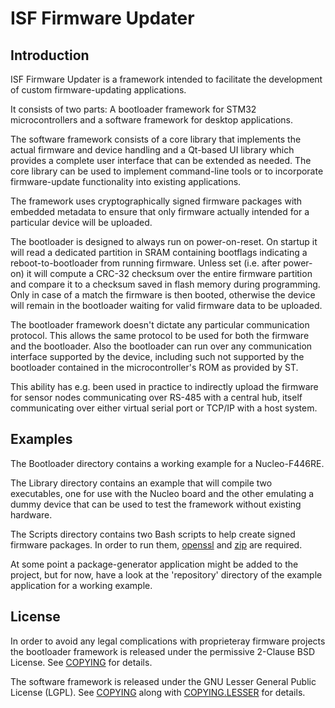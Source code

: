 # ISF Firmware Updater

## Introduction

ISF Firmware Updater is a framework intended to facilitate the development of custom firmware-updating applications.

It consists of two parts: A bootloader framework for STM32 microcontrollers and a software framework for desktop applications.

The software framework consists of a core library that implements the actual firmware and device handling and a Qt-based UI library which provides a complete user interface that can be extended as needed. The core library can be used to implement command-line tools or to incorporate firmware-update functionality into existing applications.

The framework uses cryptographically signed firmware packages with embedded metadata to ensure that only firmware actually intended for a particular device will be uploaded.

The bootloader is designed to always run on power-on-reset. On startup it will read a dedicated partition in SRAM containing bootflags indicating a reboot-to-bootloader from running firmware. Unless set (i.e. after power-on) it will compute a CRC-32 checksum over the entire firmware partition and compare it to a checksum saved in flash memory during programming. Only in case of a match the firmware is then booted, otherwise the device will remain in the bootloader waiting for valid firmware data to be uploaded.

The bootloader framework doesn't dictate any particular communication protocol. This allows the same protocol to be used for both the firmware and the bootloader. Also the bootloader can run over any communication interface supported by the device, including such not supported by the bootloader contained in the microcontroller's ROM as provided by ST.

This ability has e.g. been used in practice to indirectly upload the firmware for sensor nodes communicating over RS-485 with a central hub, itself communicating over either virtual serial port or TCP/IP with a host system.

## Examples

The Bootloader directory contains a working example for a Nucleo-F446RE.

The Library directory contains an example that will compile two executables, one for use with the Nucleo board and the other emulating a dummy device that can be used to test the framework without existing hardware.

The Scripts directory contains two Bash scripts to help create signed firmware packages. In order to run them, [openssl](https://www.openssl.org/) and [zip](https://infozip.sourceforge.net/) are required.

At some point a package-generator application might be added to the project, but for now, have a look at the 'repository' directory of the example application for a working example.

## License

In order to avoid any legal complications with proprieteray firmware projects the bootloader framework is released under the permissive 2-Clause BSD License. See [COPYING](Bootloader/COPYING) for details.

The software framework is released under the GNU Lesser General Public License (LGPL). See [COPYING](Library/COPYING) along with [COPYING.LESSER](Library/COPYING.LESSER) for details.
